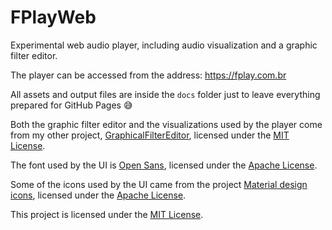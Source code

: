 FPlayWeb
========

Experimental web audio player, including audio visualization and a graphic filter editor.

The player can be accessed from the address: https://fplay.com.br

All assets and output files are inside the `docs` folder just to leave everything prepared for GitHub Pages 😅

Both the graphic filter editor and the visualizations used by the player come from my other project, [GraphicalFilterEditor](https://github.com/carlosrafaelgn/GraphicalFilterEditor), licensed under the [MIT License](https://github.com/carlosrafaelgn/GraphicalFilterEditor/blob/master/LICENSE.txt).

The font used by the UI is [Open Sans](https://github.com/google/fonts/blob/main/apache/opensans), licensed under the [Apache License](https://github.com/google/fonts/blob/main/apache/opensans/LICENSE.txt).

Some of the icons used by the UI came from the project [Material design icons](https://github.com/google/material-design-icons), licensed under the [Apache License](https://github.com/google/material-design-icons/blob/master/LICENSE).

This project is licensed under the [MIT License](https://github.com/carlosrafaelgn/FPlayWeb/blob/master/LICENSE).
